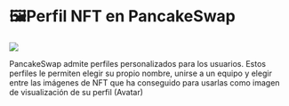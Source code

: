 # 🖼Perfil NFT en PancakeSwap

![](https://gblobscdn.gitbook.com/assets%2F-MHREX7DHcljbY5IkjgJ%2F-MbA-hDddyteFowMnP1x%2F-MbA-rlj5cw3impz7_qB%2Fdocs%20masthead.png?alt=media&token=21a24345-f45f-4b67-9318-f55eb9daedc9)

PancakeSwap admite perfiles personalizados para los usuarios. Estos perfiles le permiten elegir su propio nombre, unirse a un equipo y elegir entre las imágenes de NFT que ha conseguido para usarlas como imagen de visualización de su perfil \(Avatar\)

